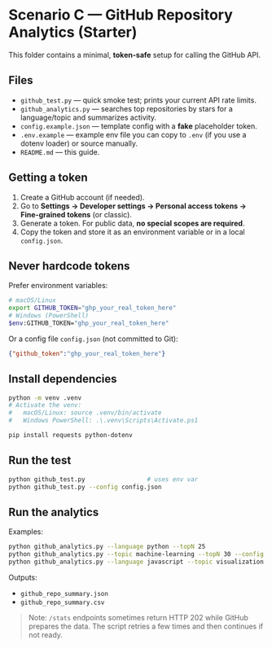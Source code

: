 # Scenario C — GitHub Repository Analytics (Starter)

This folder contains a minimal, **token-safe** setup for calling the GitHub API.

## Files
- `github_test.py` — quick smoke test; prints your current API rate limits.
- `github_analytics.py` — searches top repositories by stars for a language/topic and summarizes activity.
- `config.example.json` — template config with a **fake** placeholder token.
- `.env.example` — example env file you can copy to `.env` (if you use a dotenv loader) or source manually.
- `README.md` — this guide.

## Getting a token
1. Create a GitHub account (if needed).
2. Go to **Settings → Developer settings → Personal access tokens → Fine-grained tokens** (or classic).
3. Generate a token. For public data, **no special scopes are required**.
4. Copy the token and store it as an environment variable or in a local `config.json`.

## Never hardcode tokens
Prefer environment variables:
```bash
# macOS/Linux
export GITHUB_TOKEN="ghp_your_real_token_here"
# Windows (PowerShell)
$env:GITHUB_TOKEN="ghp_your_real_token_here"
```

Or a config file `config.json` (not committed to Git):
```json
{"github_token":"ghp_your_real_token_here"}
```

## Install dependencies
```bash
python -m venv .venv
# Activate the venv:
#   macOS/Linux: source .venv/bin/activate
#   Windows PowerShell: .\.venv\Scripts\Activate.ps1

pip install requests python-dotenv
```

## Run the test
```bash
python github_test.py                 # uses env var
python github_test.py --config config.json
```

## Run the analytics
Examples:
```bash
python github_analytics.py --language python --topN 25
python github_analytics.py --topic machine-learning --topN 30 --config config.json
python github_analytics.py --language javascript --topic visualization --topN 20
```

Outputs:
- `github_repo_summary.json`
- `github_repo_summary.csv`

> Note: `/stats` endpoints sometimes return HTTP 202 while GitHub prepares the data. The script retries a few times and then continues if not ready.
